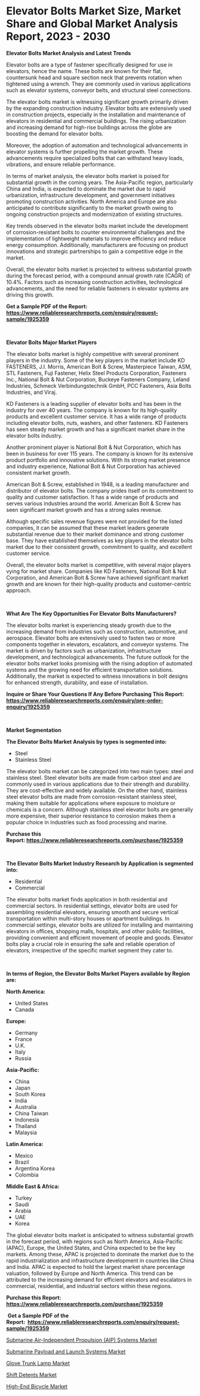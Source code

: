 <p><h1>Elevator Bolts Market Size, Market Share and Global Market Analysis Report, 2023 - 2030</h1></p><p><strong>Elevator Bolts Market Analysis and Latest Trends</strong></p>
<p><p>Elevator bolts are a type of fastener specifically designed for use in elevators, hence the name. These bolts are known for their flat, countersunk head and square section neck that prevents rotation when tightened using a wrench. They are commonly used in various applications such as elevator systems, conveyor belts, and structural steel connections.</p><p>The elevator bolts market is witnessing significant growth primarily driven by the expanding construction industry. Elevator bolts are extensively used in construction projects, especially in the installation and maintenance of elevators in residential and commercial buildings. The rising urbanization and increasing demand for high-rise buildings across the globe are boosting the demand for elevator bolts.</p><p>Moreover, the adoption of automation and technological advancements in elevator systems is further propelling the market growth. These advancements require specialized bolts that can withstand heavy loads, vibrations, and ensure reliable performance.</p><p>In terms of market analysis, the elevator bolts market is poised for substantial growth in the coming years. The Asia-Pacific region, particularly China and India, is expected to dominate the market due to rapid urbanization, infrastructure development, and government initiatives promoting construction activities. North America and Europe are also anticipated to contribute significantly to the market growth owing to ongoing construction projects and modernization of existing structures.</p><p>Key trends observed in the elevator bolts market include the development of corrosion-resistant bolts to counter environmental challenges and the implementation of lightweight materials to improve efficiency and reduce energy consumption. Additionally, manufacturers are focusing on product innovations and strategic partnerships to gain a competitive edge in the market.</p><p>Overall, the elevator bolts market is projected to witness substantial growth during the forecast period, with a compound annual growth rate (CAGR) of 10.4%. Factors such as increasing construction activities, technological advancements, and the need for reliable fasteners in elevator systems are driving this growth.</p></p>
<p><strong>Get a Sample PDF of the Report:&nbsp; <a href="https://www.reliableresearchreports.com/enquiry/request-sample/1925359">https://www.reliableresearchreports.com/enquiry/request-sample/1925359</a></strong></p>
<p>&nbsp;</p>
<p><strong>Elevator Bolts Major Market Players</strong></p>
<p><p>The elevator bolts market is highly competitive with several prominent players in the industry. Some of the key players in the market include KD FASTENERS, J.I. Morris, American Bolt & Screw, Masterpiece Taiwan, ASM, STL Fasteners, Fuji Fastener, Helix Steel Products Corporation, Fasteners Inc., National Bolt & Nut Corporation, Buckeye Fasteners Company, Leland Industries, Schmeck Verbindungstechnik GmbH, PCC Fasteners, Asia Bolts Industries, and Viraj.</p><p>KD Fasteners is a leading supplier of elevator bolts and has been in the industry for over 40 years. The company is known for its high-quality products and excellent customer service. It has a wide range of products including elevator bolts, nuts, washers, and other fasteners. KD Fasteners has seen steady market growth and has a significant market share in the elevator bolts industry.</p><p>Another prominent player is National Bolt & Nut Corporation, which has been in business for over 115 years. The company is known for its extensive product portfolio and innovative solutions. With its strong market presence and industry experience, National Bolt & Nut Corporation has achieved consistent market growth.</p><p>American Bolt & Screw, established in 1948, is a leading manufacturer and distributor of elevator bolts. The company prides itself on its commitment to quality and customer satisfaction. It has a wide range of products and serves various industries around the world. American Bolt & Screw has seen significant market growth and has a strong sales revenue.</p><p>Although specific sales revenue figures were not provided for the listed companies, it can be assumed that these market leaders generate substantial revenue due to their market dominance and strong customer base. They have established themselves as key players in the elevator bolts market due to their consistent growth, commitment to quality, and excellent customer service.</p><p>Overall, the elevator bolts market is competitive, with several major players vying for market share. Companies like KD Fasteners, National Bolt & Nut Corporation, and American Bolt & Screw have achieved significant market growth and are known for their high-quality products and customer-centric approach.</p></p>
<p>&nbsp;</p>
<p><strong>What Are The Key Opportunities For Elevator Bolts Manufacturers?</strong></p>
<p><p>The elevator bolts market is experiencing steady growth due to the increasing demand from industries such as construction, automotive, and aerospace. Elevator bolts are extensively used to fasten two or more components together in elevators, escalators, and conveyor systems. The market is driven by factors such as urbanization, infrastructure development, and technological advancements. The future outlook for the elevator bolts market looks promising with the rising adoption of automated systems and the growing need for efficient transportation solutions. Additionally, the market is expected to witness innovations in bolt designs for enhanced strength, durability, and ease of installation.</p></p>
<p><strong>Inquire or Share Your Questions If Any Before Purchasing This Report: <a href="https://www.reliableresearchreports.com/enquiry/pre-order-enquiry/1925359">https://www.reliableresearchreports.com/enquiry/pre-order-enquiry/1925359</a></strong></p>
<p>&nbsp;</p>
<p><strong>Market Segmentation</strong></p>
<p><strong>The Elevator Bolts Market Analysis by types is segmented into:</strong></p>
<p><ul><li>Steel</li><li>Stainless Steel</li></ul></p>
<p><p>The elevator bolts market can be categorized into two main types: steel and stainless steel. Steel elevator bolts are made from carbon steel and are commonly used in various applications due to their strength and durability. They are cost-effective and widely available. On the other hand, stainless steel elevator bolts are made from corrosion-resistant stainless steel, making them suitable for applications where exposure to moisture or chemicals is a concern. Although stainless steel elevator bolts are generally more expensive, their superior resistance to corrosion makes them a popular choice in industries such as food processing and marine.</p></p>
<p><strong>Purchase this Report:&nbsp;<a href="https://www.reliableresearchreports.com/purchase/1925359">https://www.reliableresearchreports.com/purchase/1925359</a></strong></p>
<p>&nbsp;</p>
<p><strong>The Elevator Bolts Market Industry Research by Application is segmented into:</strong></p>
<p><ul><li>Residential</li><li>Commercial</li></ul></p>
<p><p>The elevator bolts market finds application in both residential and commercial sectors. In residential settings, elevator bolts are used for assembling residential elevators, ensuring smooth and secure vertical transportation within multi-story houses or apartment buildings. In commercial settings, elevator bolts are utilized for installing and maintaining elevators in offices, shopping malls, hospitals, and other public facilities, providing convenient and efficient movement of people and goods. Elevator bolts play a crucial role in ensuring the safe and reliable operation of elevators, irrespective of the specific market segment they cater to.</p></p>
<p>&nbsp;</p>
<p><strong>In terms of Region, the Elevator Bolts Market Players available by Region are:</strong></p>
<p>
    <p> <strong> North America: </strong>
        <ul>
            <li>United States</li>
            <li>Canada</li>
        </ul>
        </p> 
    <p> <strong> Europe: </strong>
        <ul>
            <li>Germany</li>
            <li>France</li>
            <li>U.K.</li>
            <li>Italy</li>
            <li>Russia</li>
        </ul>
        </p> 
    <p> <strong> Asia-Pacific: </strong>
        <ul>
            <li>China</li>
            <li>Japan</li>
            <li>South Korea</li>
            <li>India</li>
            <li>Australia</li>
            <li>China Taiwan</li>
            <li>Indonesia</li>
            <li>Thailand</li>
            <li>Malaysia</li>
        </ul>
        </p> 
    <p> <strong> Latin America: </strong>
        <ul>
            <li>Mexico</li>
            <li>Brazil</li>
            <li>Argentina Korea</li>
            <li>Colombia</li>
        </ul>
        </p> 
    <p> <strong> Middle East & Africa: </strong>
        <ul>
            <li>Turkey</li>
            <li>Saudi</li>
            <li>Arabia</li>
            <li>UAE</li>
            <li>Korea</li>
        </ul>
    </p>
    </p>
<p><p>The global elevator bolts market is anticipated to witness substantial growth in the forecast period, with regions such as North America, Asia-Pacific (APAC), Europe, the United States, and China expected to be the key markets. Among these, APAC is projected to dominate the market due to the rapid industrialization and infrastructure development in countries like China and India. APAC is expected to hold the largest market share percentage valuation, followed by Europe and North America. This trend can be attributed to the increasing demand for efficient elevators and escalators in commercial, residential, and industrial sectors within these regions.</p></p>
<p><strong>Purchase this Report: <a href="https://www.reliableresearchreports.com/purchase/1925359">https://www.reliableresearchreports.com/purchase/1925359</a></strong></p>
<p>&nbsp;<strong>Get a Sample PDF of the Report:&nbsp;&nbsp;<a href="https://www.reliableresearchreports.com/enquiry/request-sample/1925359">https://www.reliableresearchreports.com/enquiry/request-sample/1925359</a></strong></p>
<p><strong></strong></p>
<p><p><a href="https://medium.com/@klebogdani/submarine-air-independent-propulsion-aip-systems-market-insights-into-market-cagr-market-8371fd5c61c0">Submarine Air-Independent Propulsion (AIP) Systems Market</a></p><p><a href="https://medium.com/@elvirabogdani08/submarine-payload-and-launch-systems-market-exploring-market-share-market-trends-and-future-999c155231c1">Submarine Payload and Launch Systems Market</a></p><p><a href="https://medium.com/@entelaloshi55/glove-trunk-lamp-nbsp-market-focuses-on-market-share-size-and-projected-forecast-till-2030-4e4bc5ea20a7">Glove Trunk Lamp Market</a></p><p><a href="https://medium.com/@loretamusaj85/shift-detents-market-analysis-its-cagr-market-segmentation-and-global-industry-overview-5b5093349dba">Shift Detents Market</a></p><p><a href="https://medium.com/@loretashyti01/high-end-bicycle-market-trends-and-market-analysis-forecasted-for-period-2023-2030-05c7422b5fcc">High-End Bicycle Market</a></p></p>